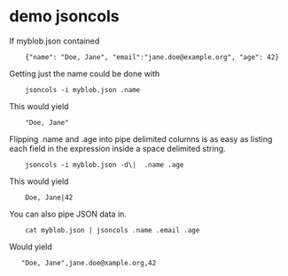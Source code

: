 
# demo jsoncols

If myblob.json contained

```shell
    {"name": "Doe, Jane", "email":"jane.doe@example.org", "age": 42}
```

Getting just the name could be done with

```shell
    jsoncols -i myblob.json .name
```

This would yield

```
    "Doe, Jane"
```

Flipping .name and .age into pipe delimited columns is as
easy as listing each field in the expression inside a
space delimited string.

```shell
    jsoncols -i myblob.json -d\|  .name .age
```

This would yield

```
    Doe, Jane|42
```

You can also pipe JSON data in.

```shell
    cat myblob.json | jsoncols .name .email .age
```

Would yield

```
   "Doe, Jane",jane.doe@xample.org,42
```


